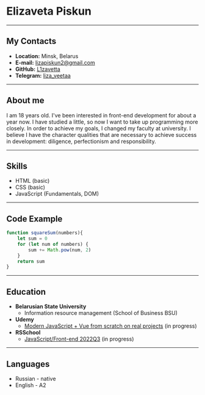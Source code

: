 # Elizaveta Piskun
***
## My Contacts
* **Location:** Minsk, Belarus
* **E-mail:** lizapiskun2@gmail.com
* **GitHub:** [L1zavetta](https://github.com/L1zavetta)
* **Telegram:** [liza_veetaa](https://t.me/liza_veetaa)
****
## About me
I am 18 years old.
I've been interested in front-end development for about a year now.
I have studied a little, so now I want to take up programming more closely.
In order to achieve my goals, I  changed my faculty at university.
I believe I have the character qualities that are necessary to achieve success in development: diligence, perfectionism and responsibility.
****
## Skills
* HTML (basic)
* CSS (basic)
* JavaScript (Fundamentals, DOM)
****
## Code Example
```js
function squareSum(numbers){
    let sum = 0
    for (let num of numbers) {
        sum += Math.pow(num, 2)
    }
    return sum
}
```
****
## Education
* **Belarusian State University**
    * Information resource management (School of Business BSU)
* **Udemy**
    * [Modern JavaScript + Vue from scratch on real projects](https://www.udemy.com/course/modern-javascript-from-beginning/) (in progress)
* **RSSchool**
    * [JavaScript/Front-end 2022Q3](https://app.rs.school/) (in progress)
****
## Languages
* Russian - native
* English - A2